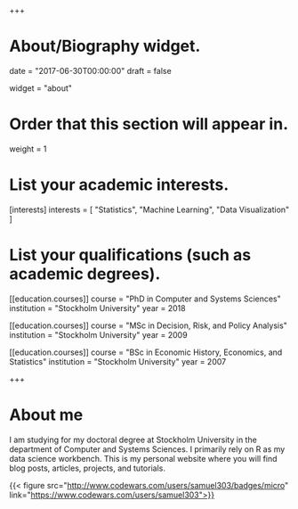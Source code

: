 +++
# About/Biography widget.

date = "2017-06-30T00:00:00"
draft = false

widget = "about"

# Order that this section will appear in.
weight = 1

# List your academic interests.
[interests]
  interests = [
    "Statistics",
    "Machine Learning",
    "Data Visualization"
  ]

# List your qualifications (such as academic degrees).
[[education.courses]]
  course = "PhD in Computer and Systems Sciences"
  institution = "Stockholm University"
  year = 2018

[[education.courses]]
  course = "MSc in Decision, Risk, and Policy Analysis"
  institution = "Stockholm University"
  year = 2009

[[education.courses]]
  course = "BSc in Economic History, Economics, and Statistics"
  institution = "Stockholm University"
  year = 2007
 
+++

# About me

I am studying for my doctoral degree at Stockholm University in the department of Computer and Systems Sciences. I primarily rely on R as my data science workbench. This is my personal website where you will find blog posts, articles, projects, and tutorials. 

{{< figure src="http://www.codewars.com/users/samuel303/badges/micro" link="https://www.codewars.com/users/samuel303">}}


